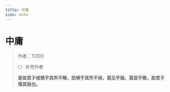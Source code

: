 ```yaml
---
title: 中庸
icon: note
---
```


# 中庸

> 作者：TODO
>
> - [ ] 补充作者

> **是故君子戒慎乎其所不睹，恐惧乎其所不闻，莫见乎隐，莫显乎微，故君子慎其独也。**
